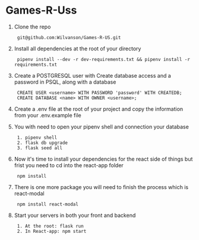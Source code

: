 # Games-R-Uss
1. Clone the repo

        git@github.com:Wilvanson/Games-R-US.git

2. Install all dependencies at the root of your directory

    
        pipenv install --dev -r dev-requirements.txt && pipenv install -r requirements.txt
      

3. Create a POSTGRESQL user with Create database access and a password in PSQL, along with a database 

        CREATE USER <username> WITH PASSWORD 'password' WITH CREATEDB;
        CREATE DATABASE <name> WITH OWNER <username>;

4. Create a .env file at the root of your project and copy the information from your .env.example file

5. You with need to open your pipenv shell and connection your database

        1. pipenv shell
        2. flask db upgrade
        3. flask seed all

6. Now it's time to install your dependencies for the react side of things but frist you need to cd into the react-app folder

        npm install 

7. There is one more package you will need to finish the process which is react-modal

        npm install react-modal

8. Start your servers in both your front and backend 

        1. At the root: flask run
        2. In React-app: npm start